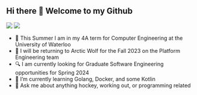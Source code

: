 ## Hi there 👋 Welcome to my Github

[![](https://img.shields.io/badge/linkedin-%230077B5.svg?&style=for-the-badge&logo=linkedin&logoColor=white)](https://www.linkedin.com/in/jacobrintjema)
[![](https://img.shields.io/badge/Contact-D14836?style=for-the-badge&logo=gmail&logoColor=white)](mailto:jrintjem@uwaterloo.ca)

- 🏫 This Summer I am in my 4A term for Computer Engineering at the University of Waterloo
- 💼 I will be returning to Arctic Wolf for the Fall 2023 on the Platform Engineering team
- 🔍 I am currently looking for Graduate Software Engineering opportunities for Spring 2024
- 🌱 I’m currently learning Golang, Docker, and some Kotlin
- 💬 Ask me about anything hockey, working out, or programming related
